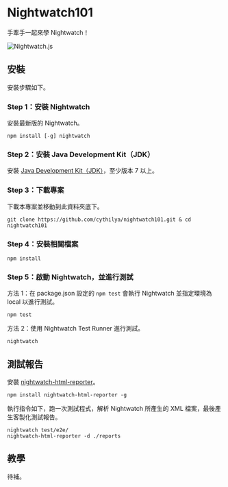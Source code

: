 # Nightwatch101
手牽手一起來學 Nightwatch！

![Nightwatch.js](https://cythilya.github.io/assets/nightwatch101/nightwatch.png)

## 安裝
安裝步驟如下。

### Step 1：安裝 Nightwatch
安裝最新版的 Nightwatch。

```
npm install [-g] nightwatch
```

### Step 2：安裝 Java Development Kit（JDK）
安裝 [Java Development Kit（JDK）](http://www.oracle.com/technetwork/java/javase/downloads/jdk9-downloads-3848520.html)，至少版本 7 以上。

### Step 3：下載專案
下載本專案並移動到此資料夾底下。

```
git clone https://github.com/cythilya/nightwatch101.git & cd nightwatch101
```

### Step 4：安裝相關檔案
```
npm install
```

### Step 5：啟動 Nightwatch，並進行測試
方法 1：在 package.json 設定的 `npm test` 會執行 Nightwatch 並指定環境為 local 以進行測試。

```
npm test
```

方法 2：使用 Nightwatch Test Runner 進行測試。

```
nightwatch
```

## 測試報告
安裝 [nightwatch-html-reporter](nightwatch-html-reporter)。

```
npm install nightwatch-html-reporter -g
```

執行指令如下，跑一次測試程式，解析 Nightwatch 所產生的 XML 檔案，最後產生客製化測試報告。

```
nightwatch test/e2e/
nightwatch-html-reporter -d ./reports
```

## 教學
待補。
